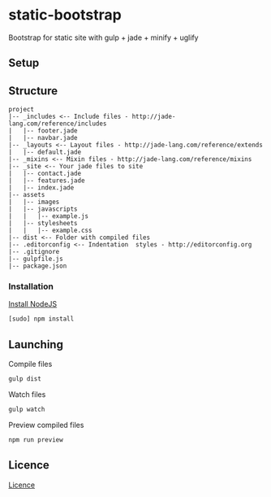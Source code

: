 # static-bootstrap

Bootstrap for static site with gulp + jade + minify + uglify

## Setup

## Structure

```
project
|-- _includes <-- Include files - http://jade-lang.com/reference/includes
|   |-- footer.jade
|   |-- navbar.jade
|-- _layouts <-- Layout files - http://jade-lang.com/reference/extends
|   |-- default.jade
|-- _mixins <-- Mixin files - http://jade-lang.com/reference/mixins
|-- _site <-- Your jade files to site
|   |-- contact.jade
|   |-- features.jade
|   |-- index.jade
|-- assets
|   |-- images
|   |-- javascripts
|   |   |-- example.js
|   |-- stylesheets
|   |   |-- example.css
|-- dist <-- Folder with compiled files
|-- .editorconfig <-- Indentation  styles - http://editorconfig.org
|-- .gitignore
|-- gulpfile.js
|-- package.json
```

### Installation

[Install NodeJS](https://nodejs.org/en)

```bash
[sudo] npm install
```

## Launching

Compile files

```bash
gulp dist
```

Watch files

```bash
gulp watch
```

Preview compiled files

```bash
npm run preview
```

## Licence
[Licence](https://github.com/danielrohers/static-bootstrap/blob/master/LICENSE)
